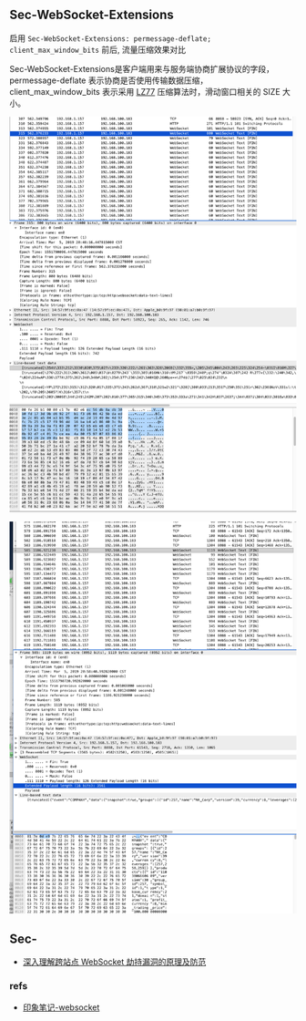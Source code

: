 
## Sec-WebSocket-Extensions

启用 `Sec-WebSocket-Extensions: permessage-deflate; client_max_window_bits` 前后, 流量压缩效果对比

Sec-WebSocket-Extensions是客户端用来与服务端协商扩展协议的字段，permessage-deflate 表示协商是否使用传输数据压缩，client_max_window_bits 表示采用 [LZ77](https://www.jianshu.com/p/89dd96537d9d) 压缩算法时，滑动窗口相关的 SIZE 大小。


![启用压缩](2019-03-05-21-29-05.png)

![未启用压缩](2019-03-05-21-29-29.png)


## Sec-

- [深入理解跨站点 WebSocket 劫持漏洞的原理及防范](https://www.ibm.com/developerworks/cn/java/j-lo-websocket-cross-site/index.html)

### refs

- [印象笔记-websocket](https://app.yinxiang.com/Home.action#n=1fe76c6b-ed25-4a5f-8dc4-66ee5d9863b0&s=s10&ses=1&sh=5&sds=5&x=websocket&)

